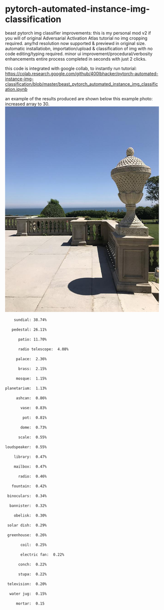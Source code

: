 # pytorch-automated-instance-img-classification
beast pytorch img classifier
improvements: this is my personal mod v2 if you will of original Adversarial Activation Atlas tutorial no img cropping required. any/hd resolution now supported & previewd in original size. automatic installatiobn, importation/upload & classification of img with no code editing/typing required. minor ui improvement/procedural/verbosity enhancements entire process completed in seconds with just 2 clicks.

this code is integrated with google collab, to instantly run tutorial:
https://colab.research.google.com/github/400lbhacker/pytorch-automated-instance-img-classification/blob/master/beast_pytorch_automated_instance_img_classification.ipynb

an example of the results produced are shown below this example photo: increased array to 30. 
![Image of Yaktocat](https://github.com/400lbhacker/pytorch-automated-instance-img-classification/blob/master/ssa.png)

        sundial: 38.74%
        
       pedestal: 26.11%
       
          patio: 11.70%
          
          radio telescope:  4.08%

         palace:  2.36%
         
          brass:  2.15%
          
         mosque:  1.15%
         
    planetarium:  1.13%
    
         ashcan:  0.86%
         
           vase:  0.83%
           
            pot:  0.81%
            
           dome:  0.73%
           
          scale:  0.55%
          
    loudspeaker:  0.55%
    
        library:  0.47%
        
        mailbox:  0.47%
        
          radio:  0.46%
          
       fountain:  0.42%
       
     binoculars:  0.34%
     
      bannister:  0.32%
      
        obelisk:  0.30%
        
     solar dish:  0.29%
     
     greenhouse:  0.26%
     
           coil:  0.25%
           
           electric fan:  0.22%
   
          conch:  0.22%
          
          stupa:  0.22%
          
     television:  0.20%
     
      water jug:  0.15%
      
         mortar:  0.15
